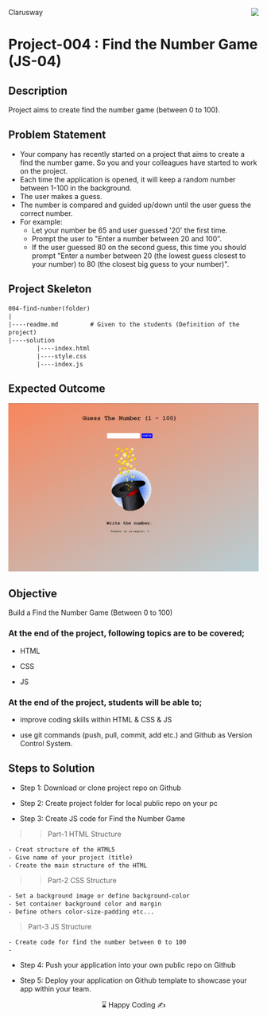 <p>Clarusway<img align="right"
  src="https://secure.meetupstatic.com/photos/event/3/1/b/9/600_488352729.jpeg"  width="15px"></p>

# Project-004 : Find the Number Game (JS-04)

## Description
Project aims to create find the number game (between 0 to 100).

## Problem Statement

- Your company has recently started on a project that aims to create a find the number game. So you and your colleagues have started to work on the project.
- Each time the application is opened, it will keep a random number between 1-100 in the background.
- The user makes a guess.
- The number is compared and guided up/down until the user guess the correct number.
- For example:
	- Let your number be 65 and user guessed '20' the first time.
	- Prompt the user to "Enter a number between 20 and 100".
	- If the user guessed 80 on the second guess, this time you should prompt "Enter a number between 20 (the lowest guess closest to your number) to 80 (the closest big guess to your number)".


## Project Skeleton 

```
004-find-number(folder)
|
|----readme.md         # Given to the students (Definition of the project)          
|----solution
        |----index.html  
        |----style.css   
        |----index.js
```

## Expected Outcome

![Project 004 Snapshot](Project_004.png)

## Objective

Build a Find the Number Game (Between 0 to 100)

### At the end of the project, following topics are to be covered;

- HTML 

- CSS

- JS


### At the end of the project, students will be able to;

- improve coding skills within HTML & CSS & JS

- use git commands (push, pull, commit, add etc.) and Github as Version Control System.

## Steps to Solution
  
- Step 1: Download or clone project repo on Github 

- Step 2: Create project folder for local public repo on your pc

- Step 3: Create JS code for Find the Number Game 

>>Part-1 HTML Structure

	- Creat structure of the HTML5
	- Give name of your project (title)
	- Create the main structure of the HTML

>>Part-2 CSS Structure

	- Set a background image or define background-color
	- Set container background color and margin
	- Define others color-size-padding etc...

>Part-3 JS Structure

	- Create code for find the number between 0 to 100
	- 
	
- Step 4: Push your application into your own public repo on Github

- Step 5: Deploy your application on Github template to showcase your app within your team.


<center> ⌛ Happy Coding  ✍ </center>

